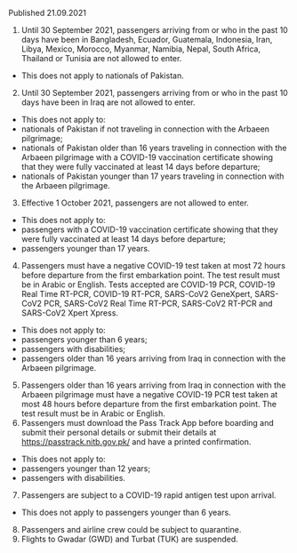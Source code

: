 Published 21.09.2021
1. Until 30 September 2021, passengers arriving from or who in the past 10 days have been in Bangladesh, Ecuador, Guatemala, Indonesia, Iran, Libya, Mexico, Morocco, Myanmar, Namibia, Nepal, South Africa, Thailand or Tunisia are not allowed to enter.
- This does not apply to nationals of Pakistan.
2. Until 30 September 2021, passengers arriving from or who in the past 10 days have been in Iraq are not allowed to enter.
- This does not apply to:
- nationals of Pakistan if not traveling in connection with the Arbaeen pilgrimage;
- nationals of Pakistan older than 16 years traveling in connection with the Arbaeen pilgrimage with a COVID-19 vaccination certificate showing that they were fully vaccinated at least 14 days before departure;
- nationals of Pakistan younger than 17 years traveling in connection with the Arbaeen pilgrimage.
3. Effective 1 October 2021, passengers are not allowed to enter.
- This does not apply to:
- passengers with a COVID-19 vaccination certificate showing that they were fully vaccinated at least 14 days before departure;
- passengers younger than 17 years.
4. Passengers must have a negative COVID-19 test taken at most 72 hours before departure from the first embarkation point. The test result must be in Arabic or English. Tests accepted are COVID-19 PCR, COVID-19 Real Time RT-PCR, COVID-19 RT-PCR, SARS-CoV2 GeneXpert, SARS-CoV2 PCR, SARS-CoV2 Real Time RT-PCR, SARS-CoV2 RT-PCR and SARS-CoV2 Xpert Xpress.
- This does not apply to:
- passengers younger than 6 years;
- passengers with disabilities;
- passengers older than 16 years arriving from Iraq in connection with the Arbaeen pilgrimage.
5. Passengers older than 16 years arriving from Iraq in connection with the Arbaeen pilgrimage must have a negative COVID-19 PCR test taken at most 48 hours before departure from the first embarkation point. The test result must be in Arabic or English.
6. Passengers must download the Pass Track App before boarding and submit their personal details or submit their details at <a href="https://passtrack.nitb.gov.pk/">https://passtrack.nitb.gov.pk/</a> and have a printed confirmation.
- This does not apply to:
- passengers younger than 12 years;
- passengers with disabilities.
7. Passengers are subject to a COVID-19 rapid antigen test upon arrival.
- This does not apply to passengers younger than 6 years.
8. Passengers and airline crew could be subject to quarantine.
9. Flights to Gwadar (GWD) and Turbat (TUK) are suspended.